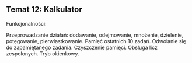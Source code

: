 ## Temat 12: Kalkulator
Funkcjonalności:

Przeprowadzanie działań: dodawanie, odejmowanie, mnożenie, dzielenie, potęgowanie, pierwiastkowanie.
Pamięć ostatnich 10 zadań.
Odwołanie się do zapamiętanego zadania.
Czyszczenie pamięci.
Obsługa licz zespolonych.
Tryb okienkowy.

